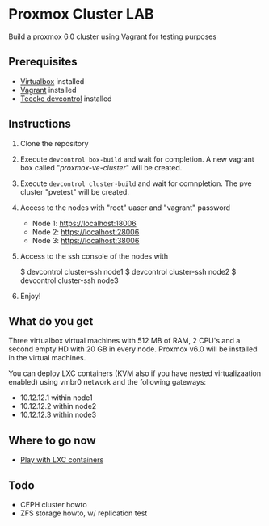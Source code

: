# Proxmox Cluster LAB

Build a proxmox 6.0 cluster using Vagrant for testing purposes

## Prerequisites

- [Virtualbox](https://www.virtualbox.org) installed
- [Vagrant](https://www.vagrantup.com) installed
- [Teecke devcontrol](https://github.com/teecke/devcontrol) installed

## Instructions

1. Clone the repository
2. Execute `devcontrol box-build` and wait for completion. A new vagrant box called "_proxmox-ve-cluster_" will be created.
3. Execute `devcontrol cluster-build` and wait for comnpletion. The pve cluster "pvetest" will be created.
4. Access to the nodes with "root" uaser and "vagrant" password

   - Node 1: <https://localhost:18006>
   - Node 2: <https://localhost:28006>
   - Node 3: <https://localhost:38006>

5. Access to the ssh console of the nodes with

   $ devcontrol cluster-ssh node1
   $ devcontrol cluster-ssh node2
   $ devcontrol cluster-ssh node3

6. Enjoy!

## What do you get

Three virtualbox virtual machines with 512 MB of RAM, 2 CPU's and a second empty HD with 20 GB in every node. Proxmox v6.0 will be installed in the virtual machines.

You can deploy LXC containers (KVM also if you have nested virtualizaation enabled) using vmbr0 network and the following gateways:

- 10.12.12.1 within node1
- 10.12.12.2 within node2
- 10.12.12.3 within node3

## Where to go now

- [Play with LXC containers](doc/lxc-howto.md)

## Todo

- CEPH cluster howto
- ZFS storage howto, w/ replication test
